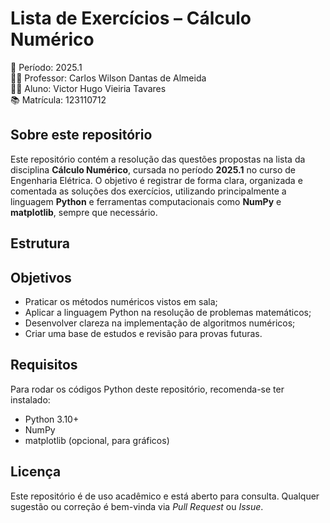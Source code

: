 # Lista de Exercícios – Cálculo Numérico  
📅 Período: 2025.1  
👨‍🏫 Professor: Carlos Wilson Dantas de Almeida  
👨‍🎓 Aluno: Victor Hugo Vieiria Tavares  
📚 Matrícula: 123110712  

## Sobre este repositório

Este repositório contém a resolução das questões propostas na lista da disciplina **Cálculo Numérico**, cursada no período **2025.1** no curso de Engenharia Elétrica. O objetivo é registrar de forma clara, organizada e comentada as soluções dos exercícios, utilizando principalmente a linguagem **Python** e ferramentas computacionais como **NumPy** e **matplotlib**, sempre que necessário.

## Estrutura

## Objetivos

- Praticar os métodos numéricos vistos em sala;
- Aplicar a linguagem Python na resolução de problemas matemáticos;
- Desenvolver clareza na implementação de algoritmos numéricos;
- Criar uma base de estudos e revisão para provas futuras.

## Requisitos

Para rodar os códigos Python deste repositório, recomenda-se ter instalado:

- Python 3.10+
- NumPy
- matplotlib (opcional, para gráficos)

## Licença

Este repositório é de uso acadêmico e está aberto para consulta. Qualquer sugestão ou correção é bem-vinda via _Pull Request_ ou _Issue_.
